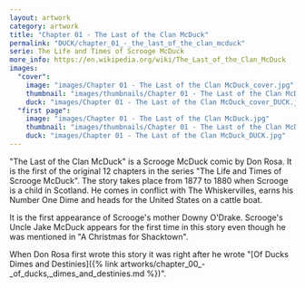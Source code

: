 ```yaml
---
layout: artwork
category: artwork
title: "Chapter 01 - The Last of the Clan McDuck"
permalink: "DUCK/chapter_01_-_the_last_of_the_clan_mcduck"
serie: The Life and Times of Scrooge McDuck
more_info: https://en.wikipedia.org/wiki/The_Last_of_the_Clan_McDuck
images:
  "cover":
    image: "images/Chapter 01 - The Last of the Clan McDuck_cover.jpg"
    thumbnail: "images/thumbnails/Chapter 01 - The Last of the Clan McDuck_cover.jpg"
    duck: "images/Chapter 01 - The Last of the Clan McDuck_cover_DUCK.jpg"
  "first page":
    image: "images/Chapter 01 - The Last of the Clan McDuck.jpg"
    thumbnail: "images/thumbnails/Chapter 01 - The Last of the Clan McDuck.jpg"
    duck: "images/Chapter 01 - The Last of the Clan McDuck_DUCK.jpg"
---
```


"The Last of the Clan McDuck" is a Scrooge McDuck comic by Don Rosa. It is the first of the original 12 chapters in the series "The Life and Times of Scrooge McDuck". The story takes place from 1877 to 1880 when Scrooge is a child in Scotland. He comes in conflict with The Whiskervilles, earns his Number One Dime and heads for the United States on a cattle boat.

It is the first appearance of Scrooge's mother Downy O'Drake. Scrooge's Uncle Jake McDuck appears for the first time in this story even though he was mentioned in "A Christmas for Shacktown".

When Don Rosa first wrote this story it was right after he wrote "[Of Ducks Dimes and Destinies]({% link artworks/chapter_00_-_of_ducks,_dimes_and_destinies.md %})".
